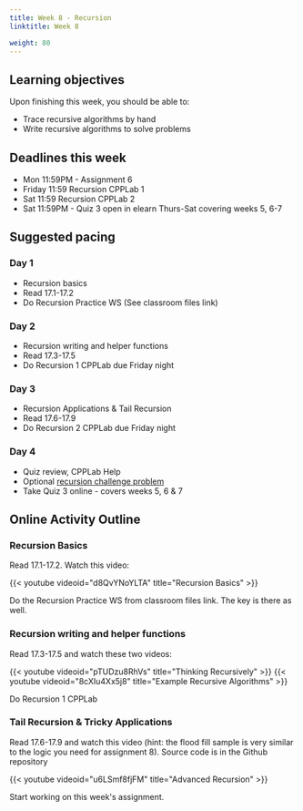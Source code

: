 ```yaml
---
title: Week 8 - Recursion
linktitle: Week 8

weight: 80
---
```


## Learning objectives

Upon finishing this week, you should be able to:

-   Trace recursive algorithms by hand
-   Write recursive algorithms to solve problems

## Deadlines this week

-   Mon 11:59PM - Assignment 6
-   Friday 11:59 Recursion CPPLab 1
-   Sat 11:59 Recursion CPPLab 2
-   Sat 11:59PM - Quiz 3 open in elearn Thurs-Sat covering
    weeks 5, 6-7

## Suggested pacing

### Day 1

-   Recursion basics
-   Read 17.1-17.2
-   Do Recursion Practice WS (See classroom files link)

### Day 2

-   Recursion writing and helper functions
-   Read 17.3-17.5
-   Do Recursion 1 CPPLab due Friday night

### Day 3

-   Recursion Applications & Tail Recursion
-   Read 17.6-17.9
-   Do Recursion 2 CPPLab due Friday night

### Day 4

-   Quiz review, CPPLab Help
-   Optional [recursion challenge problem](http://computerscience.chemeketa.edu/cpplab/problems/StringPermutations/)
-   Take Quiz 3 online - covers weeks 5, 6 & 7

## Online Activity Outline

### Recursion Basics

Read 17.1-17.2. Watch this video:

{{< youtube videoid="d8QvYNoYLTA" title="Recursion Basics" >}}

Do the Recursion Practice WS from classroom files link. The key is
there as well.

### Recursion writing and helper functions

Read 17.3-17.5 and watch these two videos:

{{< youtube videoid="pTUDzu8RhVs" title="Thinking Recursively" >}}
{{< youtube videoid="8cXIu4Xx5j8" title="Example Recursive Algorithms" >}}

Do Recursion 1 CPPLab

### Tail Recursion & Tricky Applications

Read 17.6-17.9 and watch this video (hint: the flood fill sample is
very similar to the logic you need for assignment 8). Source code is
in the Github repository

{{< youtube videoid="u6LSmf8fjFM" title="Advanced Recursion" >}}

Start working on this week's assignment.

